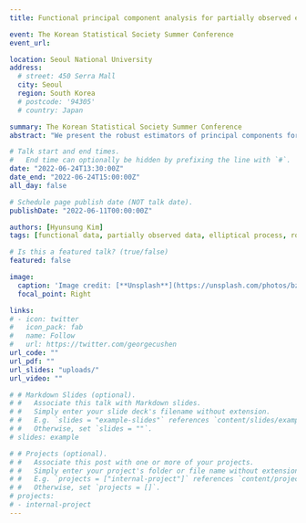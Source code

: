 ```yaml
---
title: Functional principal component analysis for partially observed elliptical process

event: The Korean Statistical Society Summer Conference
event_url: 

location: Seoul National University
address:
  # street: 450 Serra Mall
  city: Seoul
  region: South Korea
  # postcode: '94305'
  # country: Japan

summary: The Korean Statistical Society Summer Conference
abstract: "We present the robust estimators of principal components for partially observed functional data with heavy-tail behaviors, where sample trajectories are collected over individual-specific subinterval(s). We consider the partially sampled trajectories to be the filtered elliptical process by the missing indicator process and propose implementing the robust functional principal component analysis under this framework. The proposed method is computationally efficient and straightforward by estimating the robust correlation function based on the pairwise covariance computation, combined with M-estimation. The asymptotic consistency of the estimators is established under general conditions. The superior performance of our method in the approximation of subspace of the data and reconstruction of full trajectories is demonstrated in simulation studies. We then apply the proposed method to hourly monitored air pollutant data, containing anomaly trajectories with random missing segments."

# Talk start and end times.
#   End time can optionally be hidden by prefixing the line with `#`.
date: "2022-06-24T13:30:00Z"
date_end: "2022-06-24T15:00:00Z"
all_day: false

# Schedule page publish date (NOT talk date).
publishDate: "2022-06-11T00:00:00Z"

authors: [Hyunsung Kim]
tags: [functional data, partially observed data, elliptical process, robust functional principal component analysis]

# Is this a featured talk? (true/false)
featured: false

image:
  caption: 'Image credit: [**Unsplash**](https://unsplash.com/photos/bzdhc5b3Bxs)'
  focal_point: Right

links:
# - icon: twitter
#   icon_pack: fab
#   name: Follow
#   url: https://twitter.com/georgecushen
url_code: ""
url_pdf: ""
url_slides: "uploads/"
url_video: ""

# # Markdown Slides (optional).
# #   Associate this talk with Markdown slides.
# #   Simply enter your slide deck's filename without extension.
# #   E.g. `slides = "example-slides"` references `content/slides/example-slides.md`.
# #   Otherwise, set `slides = ""`.
# slides: example

# # Projects (optional).
# #   Associate this post with one or more of your projects.
# #   Simply enter your project's folder or file name without extension.
# #   E.g. `projects = ["internal-project"]` references `content/project/deep-learning/index.md`.
# #   Otherwise, set `projects = []`.
# projects:
# - internal-project
---
```


<!--
{{% callout note %}}
Click on the **Slides** button above to view the built-in slides feature.
{{% /callout %}}

Slides can be added in a few ways:

- **Create** slides using Wowchemy's [*Slides*](https://wowchemy.com/docs/managing-content/#create-slides) feature and link using `slides` parameter in the front matter of the talk file
- **Upload** an existing slide deck to `static/` and link using `url_slides` parameter in the front matter of the talk file
- **Embed** your slides (e.g. Google Slides) or presentation video on this page using [shortcodes](https://wowchemy.com/docs/writing-markdown-latex/).

Further event details, including [page elements](https://wowchemy.com/docs/writing-markdown-latex/) such as image galleries, can be added to the body of this page.
-->
